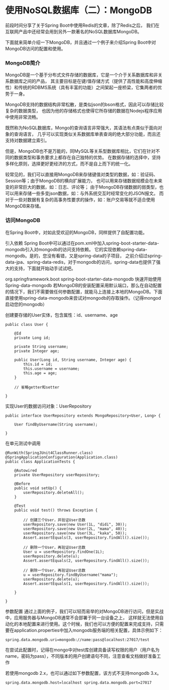 # 使用NoSQL数据库（二）：MongoDB

前段时间分享了关于Spring Boot中使用Redis的文章，除了Redis之后，
我们在互联网产品中还经常会用到另外一款著名的NoSQL数据库MongoDB。

下面就来简单介绍一下MongoDB，并且通过一个例子来介绍Spring Boot中对MongoDB访问的配置和使用。

### MongoDB简介

MongoDB是一个基于分布式文件存储的数据库，它是一个介于关系数据库和非关系数据库之间的产品，
其主要目标是在键/值存储方式（提供了高性能和高度伸缩性）和传统的RDBMS系统（具有丰富的功能）之间架起一座桥梁，它集两者的优势于一身。

MongoDB支持的数据结构非常松散，是类似json的bson格式，因此可以存储比较复杂的数据类型，
也因为他的存储格式也使得它所存储的数据在Nodejs程序应用中使用非常流畅。

既然称为NoSQL数据库，Mongo的查询语言非常强大，其语法有点类似于面向对象的查询语言，
几乎可以实现类似关系数据库单表查询的绝大部分功能，而且还支持对数据建立索引。

但是，MongoDB也不是万能的，同MySQL等关系型数据库相比，它们在针对不同的数据类型和事务要求上都存在自己独特的优势。
在数据存储的选择中，坚持多样化原则，选择更好更经济的方式，而不是自上而下的统一化。

较常见的，我们可以直接用MongoDB来存储键值对类型的数据，如：验证码、Session等；由于MongoDB的横向扩展能力，
也可以用来存储数据规模会在未来变的非常巨大的数据，如：日志、评论等；
由于MongoDB存储数据的弱类型，也可以用来存储一些多变json数据，如：与外系统交互时经常变化的JSON报文。
而对于一些对数据有复杂的高事务性要求的操作，如：账户交易等就不适合使用MongoDB来存储。



### 访问MongoDB

在Spring Boot中，对如此受欢迎的MongoDB，同样提供了自配置功能。

引入依赖
Spring Boot中可以通过在pom.xml中加入spring-boot-starter-data-mongodb引入对mongodb的访问支持依赖。
它的实现依赖spring-data-mongodb。是的，您没有看错，又是spring-data的子项目，
之前介绍过spring-data-jpa、spring-data-redis，对于mongodb的访问，spring-data也提供了强大的支持，下面就开始动手试试吧。

<dependency>
    <groupId>org.springframework.boot</groupId>
    <artifactId>spring-boot-starter-data-mongodb</artifactId>
</dependency>
快速开始使用Spring-data-mongodb
若MongoDB的安装配置采用默认端口，那么在自动配置的情况下，我们不需要做任何参数配置，就能马上连接上本地的MongoDB。下面直接使用spring-data-mongodb来尝试对mongodb的存取操作。（记得mongod启动您的mongodb）

创建要存储的User实体，包含属性：id、username、age

```
public class User {

    @Id
    private Long id;

    private String username;
    private Integer age;

    public User(Long id, String username, Integer age) {
        this.id = id;
        this.username = username;
        this.age = age;
    }

    // 省略getter和setter

}
```

实现User的数据访问对象：UserRepository

```
public interface UserRepository extends MongoRepository<User, Long> {

    User findByUsername(String username);

}
```
在单元测试中调用

```
@RunWith(SpringJUnit4ClassRunner.class)
@SpringApplicationConfiguration(Application.class)
public class ApplicationTests {

	@Autowired
	private UserRepository userRepository;

	@Before
	public void setUp() {
		userRepository.deleteAll();
	}

	@Test
	public void test() throws Exception {

		// 创建三个User，并验证User总数
		userRepository.save(new User(1L, "didi", 30));
		userRepository.save(new User(2L, "mama", 40));
		userRepository.save(new User(3L, "kaka", 50));
		Assert.assertEquals(3, userRepository.findAll().size());

		// 删除一个User，再验证User总数
		User u = userRepository.findOne(1L);
		userRepository.delete(u);
		Assert.assertEquals(2, userRepository.findAll().size());

		// 删除一个User，再验证User总数
		u = userRepository.findByUsername("mama");
		userRepository.delete(u);
		Assert.assertEquals(1, userRepository.findAll().size());

	}

}
```
参数配置
通过上面的例子，我们可以轻而易举的对MongoDB进行访问，但是实战中，应用服务器与MongoDB通常不会部署于同一台设备之上，
这样就无法使用自动化的本地配置来进行使用。这个时候，我们也可以方便的配置来完成支持，只需要在application.properties中加入mongodb服务端的相关配置，具体示例如下：

```
spring.data.mongodb.uri=mongodb://name:pass@localhost:27017/test
```

在尝试此配置时，记得在mongo中对test库创建具备读写权限的用户（用户名为name，密码为pass），不同版本的用户创建语句不同，注意查看文档做好准备工作

若使用mongodb 2.x，也可以通过如下参数配置，该方式不支持mongodb 3.x。
```
spring.data.mongodb.host=localhost spring.data.mongodb.port=27017
```